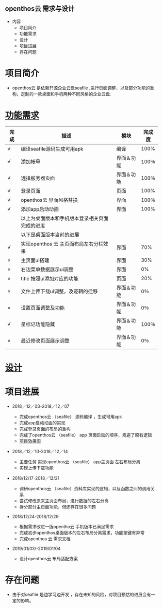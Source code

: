 ## openthos云 需求与设计

  - 内容
    - 项目简介
    - 功能需求
    - 设计
    - 项目进展
    - 存在问题

# 项目简介
  - openthos云 是依赖开源企业云盘seafile ,进行页面调整，以及部分功能的重构，定制的一款桌面和手机两种不同风格的企业云盘.
  
# [功能需求](https://github.com/openthos/multiwin-analysis/blob/master/multiwindow/dongpeng/openthos_cloud_desktop_and_mobile_documents.md)
|完成|描述|模块|完成度|
|---|---|---|---|
|√| 编译seafile源码生成可用apk |编译|100%|
|√| 添加帐号|界面＆功能|100％|
|√| 选择服务器页面|界面＆功能|100％|
|√| 登录页面 |页面|100%|
|√| openthos云 界面风格替换|界面|100％|
|√| 添加app启动动画|界面|100%|
||以上为桌面版本和手机版本登录相关页面完成的进度
||以下是桌面版本当前的进展
|√| 实现openthos 云 主页面布局左右分栏效果|界面|70%|
|×| 主页面ui搭建|界面|30%|
|×| 右边菜单数据展示ui调整|界面|0%|
|×| title 按照ui添加对应的功能|页面|20%|
|×| 文件上传下载ui调整，及逻辑的迁移|界面＆功能|0％|
|×| 设置页面调整及功能|界面＆功能|0％|
|√| 星标记功能隐藏|界面＆功能|100％|
|×| 最近修改页面展示调整|界面＆功能|0％|



# [设计](https://github.com/openthos/multiwin-analysis/blob/master/multiwindow/dongpeng/openthos_cloud_design_document.md)

# 项目进展
  - 2018／12／03-2018／12／07
    - 完成openthos云 （seafile） 源码编译 ，生成可用apk
    - 完成app启动动画的实现
    - 完成登录页面的布局的重构
    - 完成了openthos云 （seafile） app 页面启动的顺序，规避了原有逻辑
    - [项目效果图](https://github.com/openthos/multiwin-analysis/blob/master/multiwindow/dongpeng/seafile_%E7%9B%AE%E5%89%8D%E8%BF%9B%E5%B1%95%E6%95%88%E6%9E%9C%E5%9B%BE.md)
    
  - 2018／12／10-2018／12／14
    - 主要任务 实现openthos云 （seafile） app主页面 左右布局分离
    - 实现上传下载功能
    
  - 2018/12/17-2018／12/21
    - 调研openthos云 （seafile）资料库实现的逻辑，以及函数之间的调用关系
    - 尝试修改原来主页面布局，进行数据的左右分离
    - 拆分部分主页面功能，但还存在很多问题
    
  - 2018/12/24-2018/12/29
    - 根据需求改进一版opentho云 手机版本已满足需求
    - 完成初步openthos桌面版本的左右布局分离需求，功能按键有异常
    - 完成openthos 云 需求文档
    
  - 2019/01/03/-2019/01/04
    - 设计openthos云 布局适配方案

# 存在问题
  -  由于对seafile 是边学习边开发 ，存在未知的风险，对项目预估的进展会有一定的影响。
